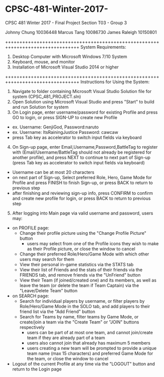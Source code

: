 # CPSC-481-Winter-2017-

CPSC 481 Winter 2017 - Final Project
Section T03 - Group 3

Johnny Chung 10036448
Marcus Tang 10086730
James Raleigh 10150801

++++++++++++++++++++++++++++++++++++++++++++++++++++++++++++++++++++++++++++++++
System Requirements:
1. Desktop Computer with Microsoft Windows 7/10 System
2. Keyboard, mouse, and monitor
3. Installation of Microsoft Visual Studio 2014 or higher

++++++++++++++++++++++++++++++++++++++++++++++++++++++++++++++++++++++++++++++++
Instructions for Using the System:
1. Navigate to folder containing Microsoft Visual Studio Solution file for system (CPSC_481_PROJECT.sln)
2. Open Solution using Microsoft Visual Studio and press "Start" to build and run Solution for system
3. On Login page, enter username/password for existing Profile and press GO to login, or press SIGN-UP to create new Profile
  - ex. Username: GenjiGod, Password:naruto
  - ex. Username: ItsRainingJustice Password: cawcaw
  - press Tab key as accelerator to switch input fields via keyboard
4. On Sign-up page, enter Email,Username,Password,BattleTag to register with (Email/Username/BattleTag should not already be registered for another profile), and press NEXT to continue to next part of Sign-up (press Tab key as accelerator to switch input fields via keyboard)
  - Username can be at most 20 characters
  - on next part of Sign-up, Select preferred Role, Hero, Game Mode for Profile and press FINISH to finish Sign-up, or press BACK to return to previous step 
  - after finishing and reviewing sign-up info, press CONFIRM to confirm and create new profile for login, or press BACK to return to previous step
5. After logging into Main page via valid username and password, users may:
  - on PROFILE page:
    - Change their profile picture using the "Change Profile Picture" button
      - users may select from one of the Profile icons they wish to make as their Profile picture, or close the window to cancel
    - Change their preferred Role/Hero/Game Mode with which other users may search for them
    - View their personal in-game statistics via the STATS tab
    - View their list of Friends and the stats of their friends via the FRIENDS tab, and remove friends via the "UnFriend" button
    - View their Team (if joined/created one) and its members, as well as leave the team (or delete the team if Team Captain) via the "Leave/Delete Team" button
  - on SEARCH page:
    - Search for individual players by username, or filter players by Role/Hero/Game Mode in the SOLO tab, and add players to their friend list via the "Add Friend" button
    - Search for Teams by name, filter teams by Game Mode, or create/join a team via the "Create Team" or "JOIN" buttons respectively
      - users can be part of at most one team, and cannot join/create team if they are already part of a team
      - users also cannot join that already has maximum 5 members
      - users creating a new team will be prompted to provide a unique team name (max 15 characters) and preferred Game Mode for the team, or close the window to cancel
  - Logout of the current Profile at any time via the "LOGOUT" button and return to the Login page
 
